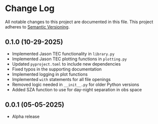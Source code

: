 # Change Log
All notable changes to this project are documented in this file. This project
adheres to [Semantic Versioning](https://semver.org/).

## 0.1.0 (10-29-2025)
* Implemented Jason TEC functionality in `library.py`
* Implemented Jason TEC plotting functions in `plotting.py`
* Updated `pyproject.toml` to include new dependencies
* Fixed typos in the supporting documentation
* Implemented logging in plot functions
* Implemented `with` statements for all file openings
* Removed logic needed in `__init__.py` for older Python versions
* Added SZA function to use for day-night separation in obs space

## 0.0.1 (05-05-2025)
* Alpha release
